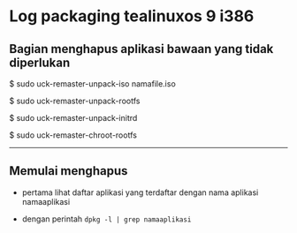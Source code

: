 Log packaging tealinuxos 9 i386
===============================

## Bagian menghapus aplikasi bawaan yang tidak diperlukan

$ sudo uck-remaster-unpack-iso namafile.iso

$ sudo uck-remaster-unpack-rootfs

$ sudo uck-remaster-unpack-initrd

$ sudo uck-remaster-chroot-rootfs

------------------------------------
## Memulai menghapus

- pertama lihat daftar aplikasi yang terdaftar dengan nama aplikasi namaaplikasi

- dengan perintah `dpkg -l | grep namaaplikasi` 

